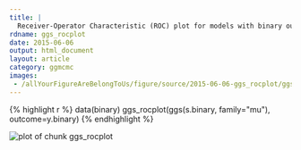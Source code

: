 ```yaml
---
title: |
  Receiver-Operator Characteristic (ROC) plot for models with binary outcomes
rdname: ggs_rocplot
date: 2015-06-06
output: html_document
layout: article
category: ggmcmc
images:
 - /allYourFigureAreBelongToUs/figure/source/2015-06-06-ggs_rocplot/ggs_rocplot-1.png
---
```





{% highlight r %}
data(binary)
ggs_rocplot(ggs(s.binary, family="mu"), outcome=y.binary)
{% endhighlight %}

![plot of chunk ggs_rocplot](/allYourFigureAreBelongToUs/figure/source/2015-06-06-ggs_rocplot/ggs_rocplot-1.png) 